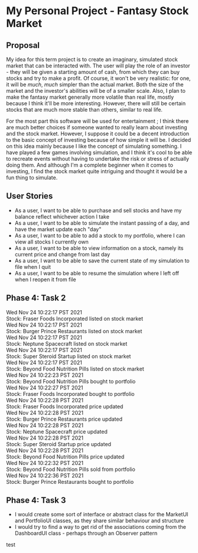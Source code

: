 # My Personal Project - Fantasy Stock Market

## Proposal

My idea for this term project is to create an imaginary, simulated stock market that can be interacted with. The user
will play the role of an investor - they will be given a starting amount of cash, from which they can buy stocks and try
to make a profit. Of course, it won't be very realistic: for one, it will be *much*, *much* simpler than the actual
market. Both the size of the market and the investor's abilities will be of a smaller scale. Also, I plan to make the
fantasy market generally more volatile than real life, mostly because I think it'll be more interesting. However, there
will still be certain stocks that are much more stable than others, similar to real life.

For the most part this software will be used for entertainment ; I think there are much better choices if someone wanted
to really learn about investing and the stock market. However, I suppose it could be a decent introduction to the basic
concept of investing because of how simple it will be. I decided on this idea mainly because I like the concept of
simulating something. I have played a few games involving simulation, and I think it's cool to be able to recreate
events without having to undertake the risk or stress of actually doing them. And although I'm a complete beginner when
it comes to investing, I find the stock market quite intriguing and thought it would be a fun thing to simulate.

## User Stories

- As a user, I want to be able to purchase and sell stocks and have my balance reflect whichever action I take
- As a user, I want to be able to simulate the instant passing of a day, and have the market update each "day"
- As a user, I want to be able to add a stock to my portfolio, where I can view all stocks I currently own
- As a user, I want to be able to view information on a stock, namely its current price and change from last day
- As a user, I want to be able to save the current state of my simulation to file when I quit
- As a user, I want to be able to resume the simulation where I left off when I reopen it from file

## Phase 4: Task 2

Wed Nov 24 10:22:17 PST 2021\
Stock: Fraser Foods Incorporated listed on stock market\
Wed Nov 24 10:22:17 PST 2021\
Stock: Burger Prince Restaurants listed on stock market\
Wed Nov 24 10:22:17 PST 2021\
Stock: Neptune Spacecraft listed on stock market\
Wed Nov 24 10:22:17 PST 2021\
Stock: Super Steroid Startup listed on stock market\
Wed Nov 24 10:22:17 PST 2021\
Stock: Beyond Food Nutrition Pills listed on stock market\
Wed Nov 24 10:22:23 PST 2021\
Stock: Beyond Food Nutrition Pills bought to portfolio\
Wed Nov 24 10:22:27 PST 2021\
Stock: Fraser Foods Incorporated bought to portfolio\
Wed Nov 24 10:22:28 PST 2021\
Stock: Fraser Foods Incorporated price updated\
Wed Nov 24 10:22:28 PST 2021\
Stock: Burger Prince Restaurants price updated\
Wed Nov 24 10:22:28 PST 2021\
Stock: Neptune Spacecraft price updated\
Wed Nov 24 10:22:28 PST 2021\
Stock: Super Steroid Startup price updated\
Wed Nov 24 10:22:28 PST 2021\
Stock: Beyond Food Nutrition Pills price updated\
Wed Nov 24 10:22:32 PST 2021\
Stock: Beyond Food Nutrition Pills sold from portfolio\
Wed Nov 24 10:22:36 PST 2021\
Stock: Burger Prince Restaurants bought to portfolio

## Phase 4: Task 3

- I would create some sort of interface or abstract class for the MarketUI and PortfolioUI classes, as 
  they share similar behaviour and structure
- I would try to find a way to get rid of the associations coming from the DashboardUI class - perhaps through
  an Observer pattern

test